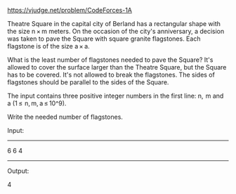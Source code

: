 https://vjudge.net/problem/CodeForces-1A

Theatre Square in the capital city of Berland has a rectangular shape with the size n × m meters. On the occasion of the city's anniversary, a decision was taken to pave the Square with square granite flagstones. Each flagstone is of the size a × a.

What is the least number of flagstones needed to pave the Square? It's allowed to cover the surface larger than the Theatre Square, but the Square has to be covered. It's not allowed to break the flagstones. The sides of flagstones should be parallel to the sides of the Square.

The input contains three positive integer numbers in the first line: n,  m and a (1 ≤  n, m, a ≤ 10^9).

Write the needed number of flagstones.

Input: 
<hr>
6 6 4
<hr>

Output: 

4
